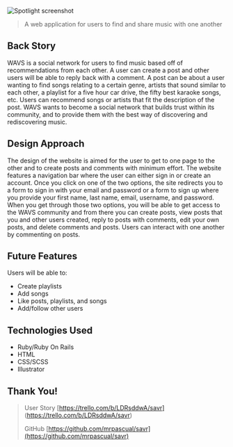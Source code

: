 ![Spotlight screenshot](https://i.imgur.com/O6OTr2u.png)

> A web application for users to find and share music with one another


## Back Story

WAVS is a social network for users to find music based off of recommendations from each other. A user can create a post and other users will be able to reply back with a comment. A post can be about a user wanting to find songs relating to a certain genre, artists that sound similar to each other, a playlist for a five hour car drive, the fifty best karaoke songs, etc. Users can recommend songs or artists that fit the description of the post. WAVS wants to become a social network that builds trust within its community, and to provide them with the best way of discovering and rediscovering music.

## Design Approach

The design of the website is aimed for the user to get to one page to the other and to create posts and comments with minimum effort. The website features a navigation bar where the user can either sign in or create an account. Once you click on one of the two options, the site redirects you to a form to sign in with your email and password or a form to sign up where you provide your first name, last name, email, username, and password. When you get through those two options, you will be able to get access to the WAVS community and from there you can create posts, view posts that you and other users created, reply to posts with comments, edit your own posts, and delete comments and posts. Users can interact with one another by commenting on posts.


## Future Features
Users will be able to:

- Create playlists
- Add songs
- Like posts, playlists, and songs
- Add/follow other users

## Technologies Used
- Ruby/Ruby On Rails
- HTML
- CSS/SCSS
- Illustrator


## Thank You!

> User Story [https://trello.com/b/LDRsddwA/savr] (https://trello.com/b/LDRsddwA/savr)
> 
> GitHub [https://github.com/mrpascual/savr](https://github.com/mrpascual/savr)
